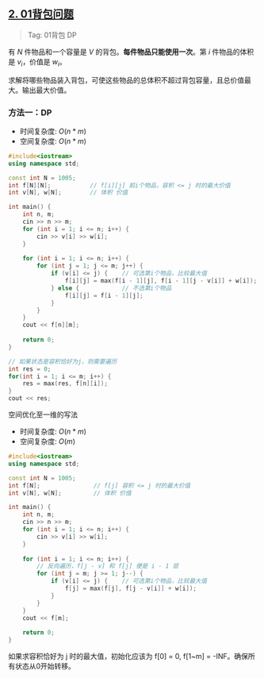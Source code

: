 ## [2. 01背包问题](https://www.acwing.com/problem/content/2/)

> Tag: 01背包 DP

有 $N$ 件物品和一个容量是 $V$ 的背包。**每件物品只能使用一次**。第 $i$ 件物品的体积是 $v_i$，价值是 $w_i$。

求解将哪些物品装入背包，可使这些物品的总体积不超过背包容量，且总价值最大。输出最大价值。

### 方法一：DP
* 时间复杂度: ${O(n*m)}$
* 空间复杂度: ${O(n*m)}$
```cpp
#include<iostream>
using namespace std;

const int N = 1005;
int f[N][N];           // f[i][j] 前i个物品，容积 <= j 时的最大价值
int v[N], w[N];        // 体积 价值

int main() {
    int n, m;
    cin >> n >> m;
    for (int i = 1; i <= n; i++) {
        cin >> v[i] >> w[i];
    }
    
    for (int i = 1; i <= n; i++) {
        for (int j = 1; j <= m; j++) {
            if (v[i] <= j) {    // 可选第i个物品，比较最大值
                f[i][j] = max(f[i - 1][j], f[i - 1][j - v[i]] + w[i]);
            } else {            // 不选第i个物品
                f[i][j] = f[i - 1][j]; 
            }
        }
    }
    cout << f[n][m];
    
    return 0;
}
```

```cpp
// 如果状态是容积恰好为j，则需要遍历
int res = 0;
for(int i = 1; i <= m; i++) {
    res = max(res, f[n][i]);
}
cout << res;
```

空间优化至一维的写法

* 时间复杂度: ${O(n*m)}$
* 空间复杂度: ${O(m)}$

```cpp
#include<iostream>
using namespace std;

const int N = 1005;
int f[N];               // f[j] 容积 <= j 时的最大价值
int v[N], w[N];         // 体积 价值

int main() {
    int n, m;
    cin >> n >> m;
    for (int i = 1; i <= n; i++) {
        cin >> v[i] >> w[i];
    }
    
    for (int i = 1; i <= n; i++) {
        // 反向遍历，f[j - v] 和 f[j] 便是 i - 1 层
        for (int j = m; j >= 1; j--) {
            if (v[i] <= j) {    // 可选第i个物品，比较最大值
                f[j] = max(f[j], f[j - v[i]] + w[i]);
            }
        }
    }
    cout << f[m];
    
    return 0;
}
```

如果求容积恰好为 j 时的最大值，初始化应该为 f[0] = 0, f[1~m] = -INF。确保所有状态从0开始转移。
